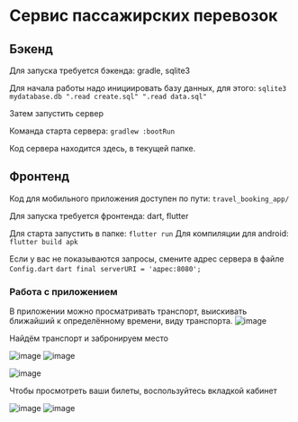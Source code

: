 # Сервис пассажирских перевозок

## Бэкенд

Для запуска требуется бэкенда:
gradle, sqlite3

Для начала работы надо инициировать базу данных, для этого:
`sqlite3 mydatabase.db ".read create.sql" ".read data.sql"`

Затем запустить сервер

Команда старта сервера: `gradlew :bootRun`

Код сервера находится здесь, в текущей папке.

## Фронтенд

Код для мобильного приложения доступен по пути:
`travel_booking_app/`

Для запуска требуется фронтенда:
dart, flutter

Для старта запустить в папке: `flutter run`
Для компиляции для android: `flutter build apk`

Если у вас не показываются запросы, смените адрес сервера в файле `Config.dart`
``dart
final serverURI = 'адрес:8080';
``

### Работа с приложением

В приложении можно просматривать транспорт, выискивать ближайший к определённому времени, виду транспорта.
![image](https://github.com/user-attachments/assets/9cb85835-56a4-404c-a6e6-e74e9feb3598)

Найдём транспорт и забронируем место

![image](https://github.com/user-attachments/assets/c0178c79-6da9-463f-a88d-5c74b86eecb3)
![image](https://github.com/user-attachments/assets/811ae1d1-6737-4a56-a235-9055cc28acbe)

![image](https://github.com/user-attachments/assets/52a91171-0c1d-4b6c-b819-b115c6ef2a57)

Чтобы просмотреть ваши билеты, воспользуйтесь вкладкой кабинет

![image](https://github.com/user-attachments/assets/21f82cab-0415-45ee-b488-2b60209a9a20)
![image](https://github.com/user-attachments/assets/1ccb0a2d-7dab-490a-b138-82f668f217f4)
